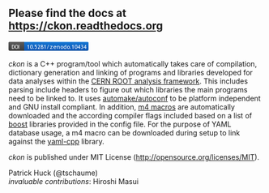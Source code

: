 Please find the docs at https://ckon.readthedocs.org
----------------------------------------------------

[![DOI Badge](doi_badge.png)](http://dx.doi.org/10.5281/zenodo.10434)

*ckon* is a C++ program/tool which automatically takes care of compilation,
dictionary generation and linking of programs and libraries developed for data
analyses within the [CERN ROOT analysis framework](http://root.cern.ch). This
includes parsing include headers to figure out which libraries the main
programs need to be linked to. It uses
[automake/autoconf](http://www.gnu.org/software/autoconf/) to be platform
independent and GNU install compliant. In addition, [m4
macros](http://www.gnu.org/software/autoconf-archive/The-Macros.html#The-Macros)
are automatically downloaded and the according compiler flags included based on
a list of [boost](http://www.boost.org/) libraries provided in the config file.
For the purpose of YAML database usage, a m4 macro can be downloaded during
setup to link against the [yaml-cpp](https://code.google.com/p/yaml-cpp/)
library.

*ckon* is published under MIT License (http://opensource.org/licenses/MIT).  

Patrick Huck (@tschaume)  
*invaluable contributions*: Hiroshi Masui
